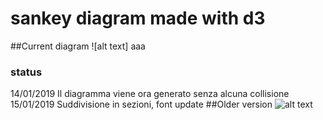 # sankey diagram made with d3

##Current diagram
![alt text] aaa
### status
14/01/2019 Il diagramma viene ora generato senza alcuna collisione
15/01/2019 Suddivisione in sezioni, font update
##Older version
![alt text](https://raw.githubusercontent.com/edoardo-mileto/d3.js_projects/master/sankey_d3js/Diagram.png)